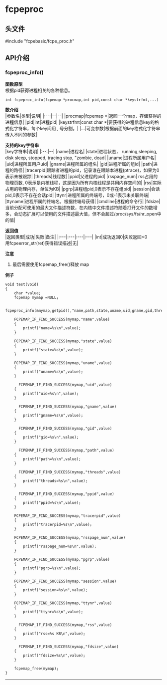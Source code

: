 # fcpeproc
## 头文件
#include  "fcpebasic/fcpe_proc.h"

## API介绍
### fcpeproc_info()

__函数原型__ <br/>
根据pid获得进程相关的各种信息。 <br/>
```
int fcpeproc_info(fcpemap *procmap,int pid,const char *keystrfmt,...)
```
__数介绍__ <br/>
|参数名|类型|说明|
|:--:|--|--|
|procmap|fcpemap *|返回一个map，存储获得的进程信息|
|pid|int|进程pid|
|keystrfmt|const char  *|要获得的进程信息key的格式化字符串，每个key间用 , 号分割。|
|...|可变参数|根据前面的key格式化字符串传入不同的参数|

__支持的key字符串__ <br/>
|key字符串|说明|
|:--:|--|
|name|进程名|
|state|进程状态， running,sleeping, disk sleep, stopped, tracing stop, "zombie, dead|
|uname|进程所属用户名|
|uid|进程所属用户uid|
|gname|进程所属的组名|
|gid|进程所属的组id|
|path|进程的路径|
|tracerpid|跟踪者进程的pid，记录谁在跟踪本进程(ptrace)，如果为0表示未被跟踪|
|threads|线程数|
|ppid|父进程的pid|
|rsspage_num| rss占用的物理页数, 0表示是内核线程，这是因为所有内核线程是共用内存空间的|
|rss|实际占用的物理内存，单位为KB|
|pgrp|进程组pid,0表示不存在组pid|
|session|会话pid,0表示不存在会话pid|
|ttynr|进程所属的终端号，0或-1表示未关联终端|
|ttyname|进程所属的终端名，根据终端号获得|
|cmdline|进程的命令行|
|fdsize|当前分配可使用的最大文件描述符数，在内核中文件描述符随着打开文件的数增多，会动态扩展可以使用的文件描述最大值，但不会超过/proc/sys/fs/nr_open中的值|

__返回值__ <br/>
|返回类型|成功|失败|备注|
|:---|:---|:---|:---|
|int|成功返回0|失败返回<0<br/>用fcpeerror_str(ret)获得错误描述|无|

__注意__ <br/>
 1) 最后需要使用fcpemap_free()释放 map
 
__例子__ <br/>
```
void test(void)
{
    char *value;		
    fcpemap mymap =NULL;

    fcpeproc_info(&mymap,getpid(),"name,path,state,uname,uid,gname,gid,threads,tracerpid,ppid,rsspage_num,pgrp,session,ttynr,rss,fdsize");
  
    FCPEMAP_IF_FIND_SUCCESS(mymap,"name",value)
    {
        printf("name=%s\n",value);
    }

    FCPEMAP_IF_FIND_SUCCESS(mymap,"state",value)
    {
        printf("state=%s\n",value);
    }  

    FCPEMAP_IF_FIND_SUCCESS(mymap,"uname",value)
    {
        printf("uname=%s\n",value);
    }  

	  FCPEMAP_IF_FIND_SUCCESS(mymap,"uid",value)
    {
        printf("uid=%s\n",value);
    }  

	  FCPEMAP_IF_FIND_SUCCESS(mymap,"gname",value)
    {
        printf("gname=%s\n",value);
    }  

	  FCPEMAP_IF_FIND_SUCCESS(mymap,"gid",value)
    {
        printf("gid=%s\n",value);
    } 

	  FCPEMAP_IF_FIND_SUCCESS(mymap,"path",value)
    {
        printf("path=%s\n",value);
    }  

	  FCPEMAP_IF_FIND_SUCCESS(mymap,"threads",value)
    {
        printf("threads=%s\n",value);
    }  

	  FCPEMAP_IF_FIND_SUCCESS(mymap,"ppid",value)
    {
        printf("ppid=%s\n",value);
    }  

    FCPEMAP_IF_FIND_SUCCESS(mymap,"tracerpid",value)
    {
        printf("tracerpid=%s\n",value);
    } 

    FCPEMAP_IF_FIND_SUCCESS(mymap,"rsspage_num",value)
    {
        printf("rsspage_num=%s\n",value);
    } 

    FCPEMAP_IF_FIND_SUCCESS(mymap,"pgrp",value)
    {
        printf("pgrp=%s\n",value);
    }  

    FCPEMAP_IF_FIND_SUCCESS(mymap,"session",value)
    {
        printf("session=%s\n",value);
    }

    FCPEMAP_IF_FIND_SUCCESS(mymap,"ttynr",value)
    {
        printf("ttynr=%s\n",value);
    }  

	  FCPEMAP_IF_FIND_SUCCESS(mymap,"rss",value)
    {
        printf("rss=%s KB\n",value);
    }
  
	  FCPEMAP_IF_FIND_SUCCESS(mymap,"fdsize",value)
    {
        printf("fdsize=%s\n",value);
    }  

    fcpemap_free(mymap);
}
```
______________________
